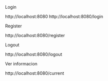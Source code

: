 Login

http://localhost:8080
http://localhost:8080/login

Register

http://localhost:8080/register

Logout

http://localhost:8080/logout

Ver informacion

http://localhost:8080/current
